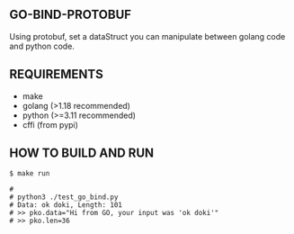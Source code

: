 ## GO-BIND-PROTOBUF

Using protobuf, set a dataStruct you can manipulate between golang code and python code.

## REQUIREMENTS

- make
- golang (>1.18 recommended)
- python (>=3.11 recommended)
- cffi (from pypi)

## HOW TO BUILD AND RUN

```console
$ make run

#
# python3 ./test_go_bind.py
# Data: ok doki, Length: 101
# >> pko.data="Hi from GO, your input was 'ok doki'"
# >> pko.len=36
```
